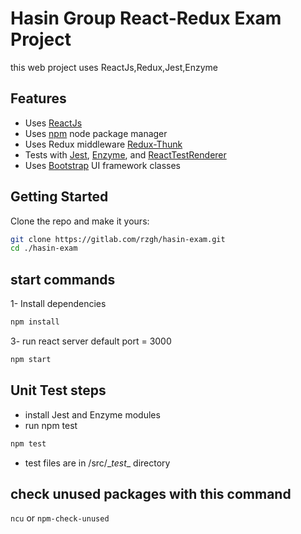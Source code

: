 # Hasin Group React-Redux Exam Project
this web project uses ReactJs,Redux,Jest,Enzyme

## Features

 - Uses [ReactJs](https://reactjs.org/) 
 - Uses [npm](https://npm.com) node package manager
 - Uses Redux middleware [Redux-Thunk](https://www.npmjs.com/package/redux-thunk)
 - Tests with [Jest](https://jestjs.io/), [Enzyme](https://www.npmjs.com/package/enzyme), and [ReactTestRenderer](https://reactjs.org/docs/test-renderer.html)
 - Uses [Bootstrap](https://getbootstrap.com/) UI framework classes
 
## Getting Started
Clone the repo and make it yours:

```bash
git clone https://gitlab.com/rzgh/hasin-exam.git
cd ./hasin-exam
```

## start commands

1- Install dependencies

```bash
npm install
```
3- run react server default port = 3000
```bash
npm start
```

## Unit Test steps
- install Jest and Enzyme modules
- run npm test
```bash
npm test
```
- test files are in /src/\__test__ directory
 
## check unused packages with this command
```ncu```
or
```npm-check-unused```
